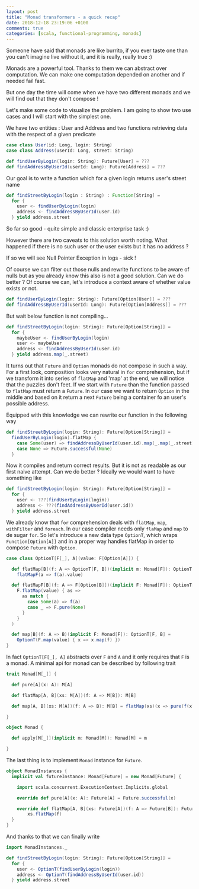 ```yaml
---
layout: post
title: "Monad transformers - a quick recap"
date: 2018-12-18 23:19:06 +0100
comments: true
categories: [scala, functional-programming, monads]
---
```


Someone have said that monads are like burrito, if you ever taste one than
you can't imagine live without it, and it is really, really true :)

Monads are a powerful tool. Thanks to them we can abstract over computation.
We can make one computation depended on another and if needed fail fast.

But one day the time will come when we have two different monads and we will find
out that they don't compose !

Let's make some code to visualize the problem. I am going to show two use
cases and I will start with the simplest one.

We have two entities : User and Address and two functions retrieving data
with the respect of a given predicate

```scala
case class User(id: Long, login: String)
case class Address(userId: Long, street: String)

def findUserByLogin(login: String): Future[User] = ???
def findAddressByUserId(userId: Long): Future[Address] = ???

```

Our goal is to write a function which for a given login returns user's street name

```scala
def findStreetByLogin(login : String) : Function[String] =
  for {
    user <- findUserByLogin(login)
    address <- findAddressByUserId(user.id)
  } yield address.street
```

So far so good - quite simple and classic enterprise task :)

However there are two caveats to this solution worth noting. What happened
if there is no such user or the user exists but it has no address ?

If so we will see Null Pointer Exception in logs - sick !

Of course we can filter out those nulls and rewrite functions to be aware of
nulls but as you already know this also is not a good solution. Can we
do better ? Of course we can, let's introduce a context aware
of whether value exists or not.

```scala
def findUserByLogin(login: String): Future[Option[User]] = ???
def findAddressByUserId(userId: Long): Future[Option[Address]] = ???
```

But wait below function is not compiling...

```scala
def findStreetByLogin(login: String): Future[Option[String]] =
  for {
    maybeUser <- findUserByLogin(login)
    user <- maybeUser
    address <- findAddressByUserId(user.id)
  } yield address.map(_.street)
```

It turns out that `Future` and `Option` monads do not compose in such a way.
For a first look, composition looks very natural in `for` comprehension,
but if we transform it into series of `flatMap` and 'map' at the end, we
will notice that the puzzles don't feet. If we start with `Future` than the
function passed to `flatMap` must return a `Future`. In our case we want
to return `Option` in the middle and based on it return a next `Future`
being a container fo an user's possible address.

Equipped with this knowledge we can rewrite our function in the following
way

```scala
def findStreetByLogin(login: String): Future[Option[String]] =
  findUserByLogin(login).flatMap {
    case Some(user) => findAddressByUserId(user.id).map(_.map(_.street))
    case None => Future.successful(None)
  }
```

Now it compiles and return correct results. But it is not as readable as
our first naive attempt. Can we do better ? Ideally we would want to have
something like

```scala
def findStreetByLogin(login: String): Future[Option[String]] =
  for {
    user <- ???(findUserByLogin(login))
    address <- ???(findAddressByUserId(user.id))
  } yield address.street
```

We already know that `for` comprehension deals with `flatMap`, `map`,
`withFilter` and `foreach`. In our case compiler needs only `flaMap` and `map`
to de sugar `for`. So let's introduce a new data type `OptionT`,
which wraps `Function[Option[A]]` and in a proper way handles
flatMap in order to compose `Future` with `Option`.

```scala
case class OptionT[F[_], A](value: F[Option[A]]) {

  def flatMap[B](f: A => OptionT[F, B])(implicit m: Monad[F]): OptionT[F, B] =
    flatMapF(a => f(a).value)

  def flatMapF[B](f: A => F[Option[B]])(implicit F: Monad[F]): OptionT[F, B] = OptionT(
    F.flatMap(value) { as =>
      as match {
        case Some(a) => f(a)
        case _ => F.pure(None)
      }
    }
  )

  def map[B](f: A => B)(implicit F: Monad[F]): OptionT[F, B] =
    OptionT(F.map(value) { x => x.map(f) })
}
```

In fact `OptionT[F[_], A]` abstracts over `F` and `A` and it only requires that `F`
is a monad. A minimal api for monad can be described by following trait

```scala
trait Monad[M[_]] {

  def pure[A](x: A): M[A]

  def flatMap[A, B](xs: M[A])(f: A => M[B]): M[B]

  def map[A, B](xs: M[A])(f: A => B): M[B] = flatMap(xs)(x => pure(f(x)))

}

object Monad {

  def apply[M[_]](implicit m: Monad[M]): Monad[M] = m

}
```

The last thing is to implement `Monad` instance for `Future`.

```scala
object MonadInstances {
  implicit val futureInstance: Monad[Future] = new Monad[Future] {

    import scala.concurrent.ExecutionContext.Implicits.global

    override def pure[A](x: A): Future[A] = Future.successful(x)

    override def flatMap[A, B](xs: Future[A])(f: A => Future[B]): Future[B] =
        xs.flatMap(f)
  }
}
```

And thanks to that we can finally write

```scala
import MonadInstances._

def findStreetByLogin(login: String): Future[Option[String]] =
  for {
    user <- OptionT(findUserByLogin(login))
    address <- OptionT(findAddressByUserId(user.id))
  } yield address.street
```